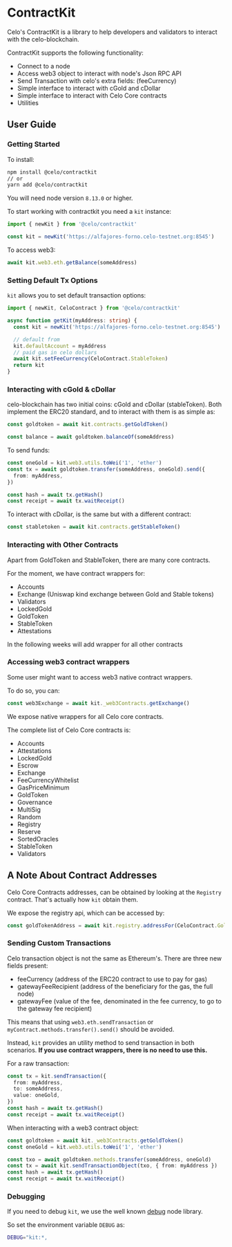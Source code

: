 # ContractKit

Celo's ContractKit is a library to help developers and validators to interact with the celo-blockchain.

ContractKit supports the following functionality:

- Connect to a node
- Access web3 object to interact with node's Json RPC API
- Send Transaction with celo's extra fields: (feeCurrency)
- Simple interface to interact with cGold and cDollar
- Simple interface to interact with Celo Core contracts
- Utilities

## User Guide

### Getting Started

To install:

```bash
npm install @celo/contractkit
// or
yarn add @celo/contractkit
```

You will need node version `8.13.0` or higher.

To start working with contractkit you need a `kit` instance:

```ts
import { newKit } from '@celo/contractkit'

const kit = newKit('https://alfajores-forno.celo-testnet.org:8545')
```

To access web3:

```ts
await kit.web3.eth.getBalance(someAddress)
```

### Setting Default Tx Options

`kit` allows you to set default transaction options:

```ts
import { newKit, CeloContract } from '@celo/contractkit'

async function getKit(myAddress: string) {
  const kit = newKit('https://alfajores-forno.celo-testnet.org:8545')

  // default from
  kit.defaultAccount = myAddress
  // paid gas in celo dollars
  await kit.setFeeCurrency(CeloContract.StableToken)
  return kit
}
```

### Interacting with cGold & cDollar

celo-blockchain has two initial coins: cGold and cDollar (stableToken).
Both implement the ERC20 standard, and to interact with them is as simple as:

```ts
const goldtoken = await kit.contracts.getGoldToken()

const balance = await goldtoken.balanceOf(someAddress)
```

To send funds:

```ts
const oneGold = kit.web3.utils.toWei('1', 'ether')
const tx = await goldtoken.transfer(someAddress, oneGold).send({
  from: myAddress,
})

const hash = await tx.getHash()
const receipt = await tx.waitReceipt()
```

To interact with cDollar, is the same but with a different contract:

```ts
const stabletoken = await kit.contracts.getStableToken()
```

### Interacting with Other Contracts

Apart from GoldToken and StableToken, there are many core contracts.

For the moment, we have contract wrappers for:

- Accounts
- Exchange (Uniswap kind exchange between Gold and Stable tokens)
- Validators
- LockedGold
- GoldToken
- StableToken
- Attestations

In the following weeks will add wrapper for all other contracts

### Accessing web3 contract wrappers

Some user might want to access web3 native contract wrappers.

To do so, you can:

```ts
const web3Exchange = await kit._web3Contracts.getExchange()
```

We expose native wrappers for all Celo core contracts.

The complete list of Celo Core contracts is:

- Accounts
- Attestations
- LockedGold
- Escrow
- Exchange
- FeeCurrencyWhitelist
- GasPriceMinimum
- GoldToken
- Governance
- MultiSig
- Random
- Registry
- Reserve
- SortedOracles
- StableToken
- Validators

## A Note About Contract Addresses

Celo Core Contracts addresses, can be obtained by looking at the `Registry` contract.
That's actually how `kit` obtain them.

We expose the registry api, which can be accessed by:

```ts
const goldTokenAddress = await kit.registry.addressFor(CeloContract.GoldToken)
```

### Sending Custom Transactions

Celo transaction object is not the same as Ethereum's. There are three new fields present:

- feeCurrency (address of the ERC20 contract to use to pay for gas)
- gatewayFeeRecipient (address of the beneficiary for the gas, the full node)
- gatewayFee (value of the fee, denominated in the fee currency, to go to the gateway fee recipient)

This means that using `web3.eth.sendTransaction` or `myContract.methods.transfer().send()` should be avoided.

Instead, `kit` provides an utility method to send transaction in both scenarios. **If you use contract wrappers, there is no need to use this.**

For a raw transaction:

```ts
const tx = kit.sendTransaction({
  from: myAddress,
  to: someAddress,
  value: oneGold,
})
const hash = await tx.getHash()
const receipt = await tx.waitReceipt()
```

When interacting with a web3 contract object:

```ts
const goldtoken = await kit._web3Contracts.getGoldToken()
const oneGold = kit.web3.utils.toWei('1', 'ether')

const txo = await goldtoken.methods.transfer(someAddress, oneGold)
const tx = await kit.sendTransactionObject(txo, { from: myAddress })
const hash = await tx.getHash()
const receipt = await tx.waitReceipt()
```

### Debugging

If you need to debug `kit`, we use the well known [debug](https://github.com/visionmedia/debug) node library.

So set the environment variable `DEBUG` as:

```bash
DEBUG="kit:*,
```
